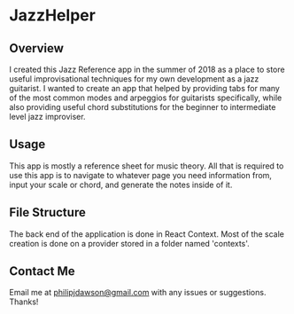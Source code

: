 # JazzHelper
## Overview
I created this Jazz Reference app in the summer of 2018 as a place to store useful improvisational techniques for
my own development as a jazz guitarist. I wanted to create an app that helped by providing tabs for many of the most common
modes and arpeggios for guitarists specifically, while also providing useful chord substitutions for the beginner to 
intermediate level jazz improviser. 
## Usage
This app is mostly a reference sheet for music theory. All that is required to use this app is to navigate to whatever page
you need information from, input your scale or chord, and generate the notes inside of it.
## File Structure
The back end of the application is done in React Context. Most of the scale creation is done on a provider stored in a 
folder named 'contexts'. 
## Contact Me
Email me at philipjdawson@gmail.com with any issues or suggestions. Thanks!
